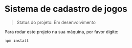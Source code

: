 <h1>Sistema de cadastro de jogos</h1>

>Status do projeto: Em desenvolvimento

Para rodar este projeto na sua máquina, por favor digite: 

```
npm install
```
